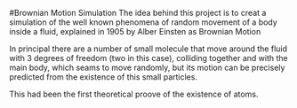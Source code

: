 #Brownian Motion Simulation
The idea behind this project is to creat a simulation of the well known phenomena of random movement of a body inside a fluid, explained in 1905 by Alber Einsten as Brownian Motion

In principal there are a number of small molecule that move around the fluid with 3 degrees of freedom (two in this case), colliding together and with the main body, which seams to move randomly, but its motion can be precisely predicted from the existence of this small particles.

This had been the first theoretical proove of the existence of atoms.
